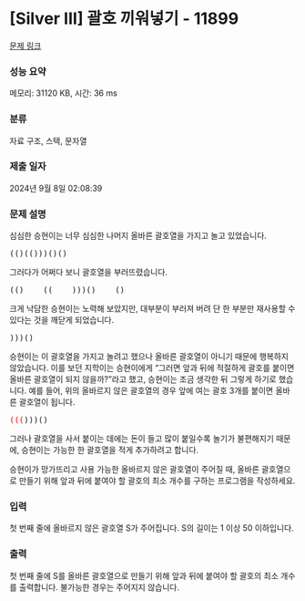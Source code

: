 # [Silver III] 괄호 끼워넣기 - 11899 

[문제 링크](https://www.acmicpc.net/problem/11899) 

### 성능 요약

메모리: 31120 KB, 시간: 36 ms

### 분류

자료 구조, 스택, 문자열

### 제출 일자

2024년 9월 8일 02:08:39

### 문제 설명

<p>심심한 승현이는 너무 심심한 나머지 올바른 괄호열을 가지고 놀고 있었습니다.</p>

<pre>(()(()))()()</pre>

<p>그러다가 어쩌다 보니 괄호열을 부러뜨렸습니다.</p>

<pre>(()    ((    )))()    ()</pre>

<p>크게 낙담한 승현이는 노력해 보았지만, 대부분이 부러져 버려 단 한 부분만 재사용할 수 있다는 것을 깨닫게 되었습니다.</p>

<pre>)))()</pre>

<p>승현이는 이 괄호열을 가지고 놀려고 했으나 올바른 괄호열이 아니기 때문에 행복하지 않았습니다. 이를 보던 지학이는 승현이에게 “그러면 앞과 뒤에 적절하게 괄호를 붙이면 올바른 괄호열이 되지 않을까?”라고 했고, 승현이는 조금 생각한 뒤 그렇게 하기로 했습니다. 예를 들어, 위의 올바르지 않은 괄호열의 경우 앞에 여는 괄호 3개를 붙이면 올바른 괄호열이 됩니다.</p>

<pre><span style="color:#FF0000">(((</span>)))()</pre>

<p>그러나 괄호열을 사서 붙이는 데에는 돈이 들고 많이 붙일수록 놀기가 불편해지기 때문에, 승현이는 가능한 한 괄호열을 적게 추가하려고 합니다.</p>

<p>승현이가 망가뜨리고 사용 가능한 올바르지 않은 괄호열이 주어질 때, 올바른 괄호열으로 만들기 위해 앞과 뒤에 붙여야 할 괄호의 최소 개수를 구하는 프로그램을 작성하세요.</p>

### 입력 

 <p>첫 번째 줄에 올바르지 않은 괄호열 S가 주어집니다. S의 길이는 1 이상 50 이하입니다.</p>

### 출력 

 <p>첫 번째 줄에 S를 올바른 괄호열으로 만들기 위해 앞과 뒤에 붙여야 할 괄호의 최소 개수를 출력합니다. 불가능한 경우는 주어지지 않습니다.</p>

